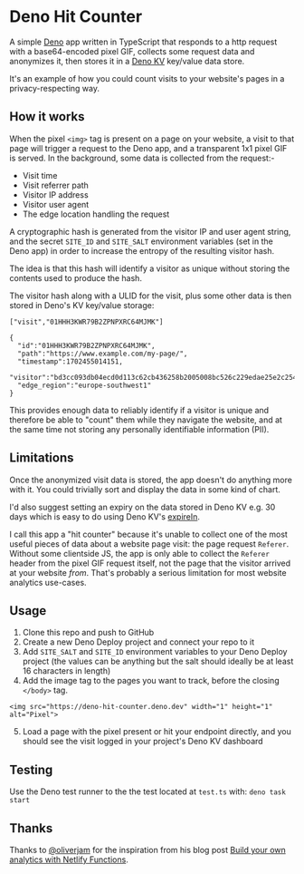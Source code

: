 # Deno Hit Counter

A simple [Deno](https://deno.com) app written in TypeScript that responds to a http request with a base64-encoded pixel GIF, collects some request data and anonymizes it, then stores it in a [Deno KV](https://docs.deno.com/kv/manual) key/value data store.

It's an example of how you could count visits to your website's pages in a privacy-respecting way.

## How it works

When the pixel `<img>` tag is present on a page on your website, a visit to that page will trigger a request to the Deno app, and a transparent 1x1 pixel GIF is served. In the background, some data is collected from the request:-

* Visit time
* Visit referrer path
* Visitor IP address
* Visitor user agent
* The edge location handling the request

A cryptographic hash is generated from the visitor IP and user agent string, and the secret `SITE_ID` and `SITE_SALT` environment variables (set in the Deno app) in order to increase the entropy of the resulting visitor hash.

The idea is that this hash will identify a visitor as unique without storing the contents used to produce the hash.

The visitor hash along with a ULID for the visit, plus some other data is then stored in Deno's KV key/value storage:

```
["visit","01HHH3KWR79B2ZPNPXRC64MJMK"] 

{
  "id":"01HHH3KWR79B2ZPNPXRC64MJMK",
  "path":"https://www.example.com/my-page/",
  "timestamp":1702455014151,
  "visitor":"bd3cc093db04ecd0d113c62cb436258b2005008bc526c229edae25e2c2544e62",
  "edge_region":"europe-southwest1"
}
```

This provides enough data to reliably identify if a visitor is unique and therefore be able to "count" them while they navigate the website, and at the same time not storing any personally identifiable information (PII).

## Limitations

Once the anonymized visit data is stored, the app doesn't do anything more with it. You could trivially sort and display the data in some kind of chart.

I'd also suggest setting an expiry on the data stored in Deno KV e.g. 30 days which is easy to do using Deno KV's [expireIn](https://docs.deno.com/kv/manual/key_expiration).

I call this app a "hit counter" because it's unable to collect one of the most useful pieces of data about a website page visit: the page request `Referer`. Without some clientside JS, the app is only able to collect the `Referer` header from the pixel GIF request itself, not the page that the visitor arrived at your website _from_. That's probably a serious limitation for most website analytics use-cases.

## Usage

1. Clone this repo and push to GitHub
2. Create a new Deno Deploy project and connect your repo to it
3. Add `SITE_SALT` and `SITE_ID` environment variables to your Deno Deploy project (the values can be anything but the salt should ideally be at least 16 characters in length)
4. Add the image tag to the pages you want to track, before the closing `</body>` tag.

```
<img src="https://deno-hit-counter.deno.dev" width="1" height="1" alt="Pixel">
```
5. Load a page with the pixel present or hit your endpoint directly, and you should see the visit logged in your project's Deno KV dashboard

## Testing

Use the Deno test runner to the the test located at `test.ts` with: `deno task start`

## Thanks

Thanks to [@oliverjam](https://github.com/oliverjam) for the inspiration from his blog post [Build your own analytics with Netlify Functions](https://oliverjam.es/articles/diy-analytics-netlify-functions).